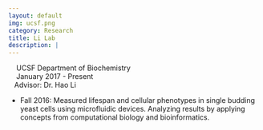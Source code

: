 ```yaml
---
layout: default
img: ucsf.png
category: Research
title: Li Lab
description: |
---
```

&nbsp;&nbsp;  <i class="fa fa-briefcase alt-font"></i>&nbsp;UCSF Department of Biochemistry
<br>
&nbsp;&nbsp;  <i class="fa fa-calendar"></i>&nbsp;January 2017 - Present
<br>
&nbsp;&nbsp;  Advisor: Dr. Hao Li

* Fall 2016: Measured lifespan and cellular phenotypes in single budding yeast cells using microfluidic devices. Analyzing results by applying concepts from computational biology and bioinformatics.
